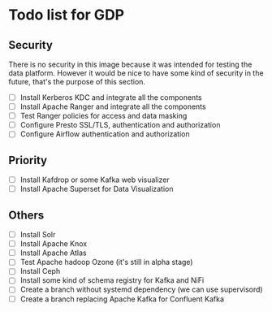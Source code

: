 # Todo list for GDP

## Security
There is no security in this image because it was intended for testing the data platform.
However it would be nice to have some kind of security in the future, that's the purpose of this section.

- [ ] Install Kerberos KDC and integrate all the components
- [ ] Install Apache Ranger and integrate all the components
- [ ] Test Ranger policies for access and data masking
- [ ] Configure Presto SSL/TLS, authentication and authorization
- [ ] Configure Airflow authentication and authorization

## Priority
- [ ] Install Kafdrop or some Kafka web visualizer
- [ ] Install Apache Superset for Data Visualization

## Others

- [ ] Install Solr
- [ ] Install Apache Knox
- [ ] Install Apache Atlas
- [ ] Test Apache hadoop Ozone (it's still in alpha stage)
- [ ] Install Ceph
- [ ] Install some kind of schema registry for Kafka and NiFi
- [ ] Create a branch without systemd dependency (we can use supervisord)
- [ ] Create a branch replacing Apache Kafka for Confluent Kafka